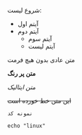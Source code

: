 شروع لیست:
- آیتم اول
 - آیتم دوم
   - آیتم سوم
   - آیتم لیست

متن عادی بدون هیچ فرمت

**متن پر رنگ**

*متن ایتالیک*

~~این متن خط خورده است~~

`نمونه کد`

```echo "linux" ```
